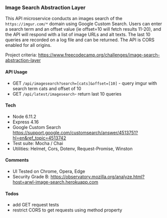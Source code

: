### Image Search Abstraction Layer 

This API microservice conducts an images search of the `https://imgur.com/*` domain using Google Custom Search. 
Users can enter a search term and an offset value (ie offset=10 will fetch results 11-20), and the API will respond 
with a list of image URLs and alt texts. The last 10 queries are recorded on a log file and can be returned. The API 
is CORS enabled for all origins. 

Project criteria: https://www.freecodecamp.org/challenges/image-search-abstraction-layer 

#### API Usage  
- GET `/api/imagesearch?search=[cats]&offset=[10]` - query imgur with search term cats and offset of 10  
- GET `/api/latest/imagesearch`- return last 10 queries  

#### Tech 
- Node 6.11.2    
- Express 4.16   
- Google Custom Search https://support.google.com/customsearch/answer/4513751?hl=en&ref_topic=4513742  
- Test suite: Mocha / Chai  
- Utilities: Helmet, Cors, Dotenv, Request-Promise, Winston  

#### Comments
- UI Tested on Chrome, Opera, Edge  
- Security Grade B: https://observatory.mozilla.org/analyze.html?host=arwl-image-search.herokuapp.com  

#### Todos 
- add GET request tests  
- restrict CORS to get requests using method property






